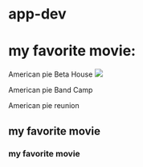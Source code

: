 # app-dev
# my favorite movie:
American pie Beta House
![](https://upload.wikimedia.org/wikipedia/en/6/69/American_Pie_6.jpg)

American pie Band Camp

American pie reunion

## my favorite movie
### my favorite movie 
